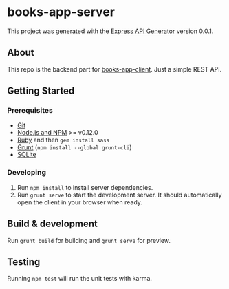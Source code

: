 # books-app-server

This project was generated with the [Express API Generator](https://github.com/ioneyed/generator-expressjs-api) version 0.0.1.

## About

This repo is the backend part for [books-app-client](https://github.com/petersandor/books-app-client). Just a simple REST API.

## Getting Started

### Prerequisites

- [Git](https://git-scm.com/)
- [Node.js and NPM](nodejs.org) >= v0.12.0
- [Ruby](https://www.ruby-lang.org) and then `gem install sass`
- [Grunt](http://gruntjs.com/) (`npm install --global grunt-cli`)
- [SQLite](https://www.sqlite.org/quickstart.html)

### Developing

1. Run `npm install` to install server dependencies.
2. Run `grunt serve` to start the development server. It should automatically open the client in your browser when ready.

## Build & development

Run `grunt build` for building and `grunt serve` for preview.

## Testing

Running `npm test` will run the unit tests with karma.
